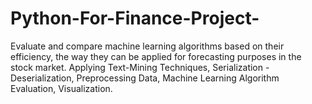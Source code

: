 # Python-For-Finance-Project-


Evaluate and compare machine learning algorithms based on their efficiency, the way they can be applied for forecasting purposes in the stock market. Applying Text-Mining Techniques, Serialization - Deserialization,  Preprocessing Data, Machine Learning Algorithm Evaluation, Visualization.
